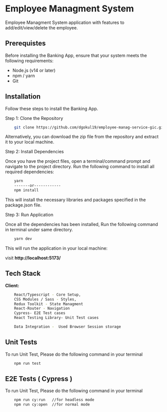
# Employee Managment System

Employee Managment System application with features to add/edit/view/delete the employee.

## Prerequistes
Before installing the Banking App, ensure that your system meets the following requirements:

- Node.js (v14 or later)
- npm / yarn  
- Git



## Installation

Follow these steps to install the Banking App.

Step 1: Clone the Repository

```bash
    git clone https://github.com/dgokul19/employee-manag-service-gic.git
```
Alternatively, you can download the zip file from the repository and extract it to your local machine.

Step 2: Install Dependencies

Once you have the project files, open a terminal/command prompt and navigate to the project directory. Run the following command to install all required dependencies:

```bash
    yarn  
    -------or------------
    npm install
```
This will install the necessary libraries and packages specified in the package.json file.


Step 3: Run Application

Once all the dependencies has been installed,  Run the following command in terminal under same directory.

```bash
    yarn dev
```

This will run the application in your local machine:

visit **http://localhost:5173/**



## Tech Stack

**Client:** 
```bash
    React/Typescript - Core Setup,
    CSS Modules / Sass - Styles, 
    Redux Toolkit - State Managment
    React-Router - Navigation
    Cypress- E2E Test cases
    React Testing Library- Unit Test cases

    Data Integration -  Used Browser Session storage
```


## Unit Tests

To run Unit Test, Please do the following command in your terminal

```bash
    npm run test
```



## E2E Tests ( Cypress )

To run Unit Test, Please do the following command in your terminal

```bash
    npm run cy:run   //for headless mode
    npm run cy:open  //for normal mode
```
